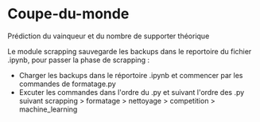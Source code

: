 # Coupe-du-monde
Prédiction du vainqueur et du nombre de supporter théorique

Le module scrapping sauvegarde les backups dans le reportoire du fichier .ipynb, pour passer la phase de scrapping :

- Charger les backups dans le réportoire .ipynb et commencer par les commandes de formatage.py
- Excuter les commandes dans l'ordre du .py et suivant l'ordre des .py suivant scrapping > formatage > nettoyage > competition > machine_learning

